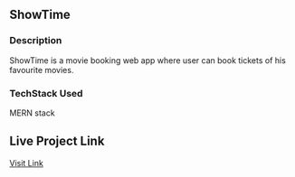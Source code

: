 <h2>ShowTime</h2>
<h3>Description</h3>
<p>ShowTime is a movie booking web app where user can book tickets of his favourite movies.</p>

<h3>TechStack Used</h3>
<p>MERN stack</p>

<h2>Live Project Link</h2>
<a href="https://show-time-one.vercel.app/">Visit Link</a>
